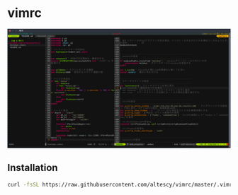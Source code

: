 # vimrc

![screenshot](https://github.com/altescy/vimrc/blob/master/screenshot.png)

## Installation
```bash
curl -fsSL https://raw.githubusercontent.com/altescy/vimrc/master/.vimrc > ~/.vimrc
```
